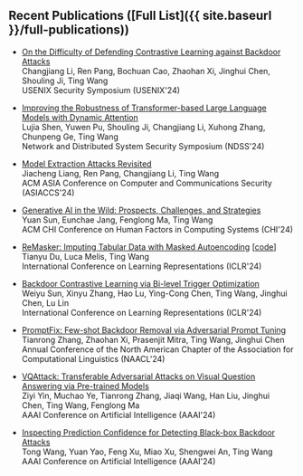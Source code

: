 <!-- <h2 id="publications" style="margin: 2px 0px -15px;">Recent Publications ([Full List](site._includes.full-publications.md))</h2> -->

## Recent Publications ([Full List]({{ site.baseurl }}/full-publications))

<!-- 
<div class="publications">
<ol class="bibliography">

{% for link in site.data.publications.main %}

<li>
<div class="pub-row">
  <div class="col-sm-3 abbr" style="position: relative;padding-right: 15px;padding-left: 15px;">
    {% if link.image %}
    <img src="{{ link.image }}" class="teaser img-fluid z-depth-1" style="width=100;height=40%">
    {% endif %}
    {% if link.conference_short %}
    <abbr class="badge">{{ link.conference_short }}</abbr>
    {% endif %}
  </div>
  <div class="col-sm-9" style="position: relative;padding-right: 15px;padding-left: 20px;">
      <div class="title"><a href="{{ link.pdf }}">{{ link.title }}</a></div>
      <div class="author">{{ link.authors }}</div>
      <div class="periodical">{{ link.conference }}
      </div>
    <div class="links">
      {% if link.pdf %}
      <a href="{{ link.pdf }}" class="btn btn-sm z-depth-0" role="button" target="_blank" style="font-size:12px;">PDF</a>
      {% endif %}
      {% if link.code %}
      <a href="{{ link.code }}" class="btn btn-sm z-depth-0" role="button" target="_blank" style="font-size:12px;">Code</a>
      {% endif %}
      {% if link.page %}
      <a href="{{ link.page }}" class="btn btn-sm z-depth-0" role="button" target="_blank" style="font-size:12px;">Project Page</a>
      {% endif %}
      {% if link.bibtex %}
      <a href="{{ link.bibtex }}" class="btn btn-sm z-depth-0" role="button" target="_blank" style="font-size:12px;">BibTex</a>
      {% endif %}
      {% if link.notes %}
      <strong> <i style="color:#FF0000">{{ link.notes }}</i></strong>
      {% endif %}
      {% if link.others %}
      {{ link.others }}
      {% endif %}
    </div>
  </div>
</div>
</li>

<br>

{% endfor %}

</ol>
</div> -->


* [On the Difficulty of Defending Contrastive Learning against Backdoor Attacks](https://arxiv.org/pdf/2312.09057.pdf) <br>
Changjiang Li, Ren Pang, Bochuan Cao, Zhaohan Xi, Jinghui Chen, Shouling Ji, Ting Wang <br>
USENIX Security Symposium (USENIX'24)

* [Improving the Robustness of Transformer-based Large Language Models with Dynamic Attention](https://arxiv.org/pdf/2311.17400.pdf) <br>
Lujia Shen, Yuwen Pu, Shouling Ji, Changjiang Li, Xuhong Zhang, Chunpeng Ge, Ting Wang <br>
Network and Distributed System Security Symposium (NDSS'24)

* [Model Extraction Attacks Revisited]() <br>
Jiacheng Liang, Ren Pang, Changjiang Li, Ting Wang <br>
ACM ASIA Conference on Computer and Communications Security (ASIACCS'24)

* [Generative AI in the Wild: Prospects, Challenges, and Strategies]() <br>
Yuan Sun, Eunchae Jang, Fenglong Ma, Ting Wang <br>
ACM CHI Conference on Human Factors in Computing Systems (CHI'24)

*  [ReMasker: Imputing Tabular Data with Masked Autoencoding](https://arxiv.org/pdf/2309.13793.pdf) [[code](https://github.com/tydusky/remasker)] <br>
Tianyu Du, Luca Melis, Ting Wang <br>
International Conference on Learning Representations (ICLR'24)

* [Backdoor Contrastive Learning via Bi-level Trigger Optimization](https://openreview.net/pdf?id=oxjeePpgSP) <br>
Weiyu Sun, Xinyu Zhang, Hao Lu, Ying-Cong Chen, Ting Wang, Jinghui Chen, Lu Lin <br>
International Conference on Learning Representations (ICLR'24)

* [PromptFix: Few-shot Backdoor Removal via Adversarial Prompt Tuning]() <br>
Tianrong Zhang, Zhaohan Xi, Prasenjit Mitra, Ting Wang, Jinghui Chen <br> 
Annual Conference of the North American Chapter of the Association for Computational Linguistics (NAACL'24)

* [VQAttack: Transferable Adversarial Attacks on Visual Question Answering via Pre-trained Models]() <br>
Ziyi Yin, Muchao Ye, Tianrong Zhang, Jiaqi Wang, Han Liu, Jinghui Chen, Ting Wang, Fenglong Ma <br>
AAAI Conference on Artificial Intelligence  (AAAI'24)

* [Inspecting Prediction Confidence for Detecting Black-box Backdoor Attacks]() <br>
Tong Wang, Yuan Yao, Feng Xu, Miao Xu, Shengwei An, Ting Wang <br>
AAAI Conference on Artificial Intelligence  (AAAI'24)
